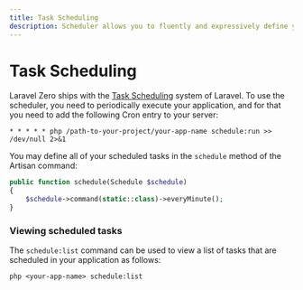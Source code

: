 ```yaml
---
title: Task Scheduling
description: Scheduler allows you to fluently and expressively define your command schedule
---
```


# Task Scheduling

Laravel Zero ships with the [Task Scheduling](https://laravel.com/docs/scheduling) system of
Laravel. To use the scheduler, you need to periodically execute your application, and for that you
need to add the following Cron entry to your server:

```
* * * * * php /path-to-your-project/your-app-name schedule:run >> /dev/null 2>&1
```

You may define all of your scheduled tasks in the `schedule` method of the Artisan command:

```php
public function schedule(Schedule $schedule)
{
    $schedule->command(static::class)->everyMinute();
}
```

<a name="viewing-scheduled-tasks"></a>
### Viewing scheduled tasks

The `schedule:list` command can be used to view a list of tasks that are scheduled in your application as follows:

```shell
php <your-app-name> schedule:list
```
